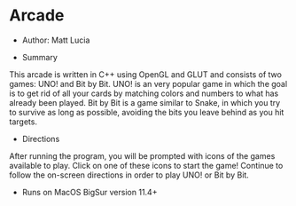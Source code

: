 # Arcade

- Author: Matt Lucia

- Summary

This arcade is written in C++ using OpenGL and GLUT and consists of two games: UNO! and Bit by Bit.
UNO! is an very popular game in which the goal is to get rid of all your cards by matching colors and numbers to what has already
been played. Bit by Bit is a game similar to Snake, in which you try to survive as long as possible, avoiding the bits you leave 
behind as you hit targets.

- Directions

After running the program, you will be prompted with icons of the games available to play. Click on one of these icons
to start the game! Continue to follow the on-screen directions in order to play UNO! or Bit by Bit.

- Runs on MacOS BigSur version 11.4+




